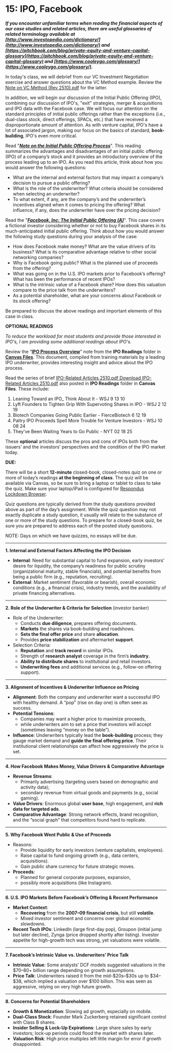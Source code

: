 # 15: IPO, Facebook

***If you encounter unfamiliar terms when reading the financial aspects of our case studies and related articles, there are useful glossaries of related terminology available at [http://www.investopedia.com/dictionary/](http://www.investopedia.com/dictionary/) and [https://pitchbook.com/blog/private-equity-and-venture-capital-glossary](https://pitchbook.com/blog/private-equity-and-venture-capital-glossary) and [https://www.cooleygo.com/glossary/](https://www.cooleygo.com/glossary/).*** 

In today's class, we will debrief from our VC Investment Negotiation exercise and answer questions about the VC Method example. Review the [Note on VC Method (Rev 2510).pdf](https://canvas.upenn.edu/courses/1840993/files/144508896?wrap=1) for the latter.

In addition, we will begin our discussion of the Initial Public Offering (IPO), combining our discussion of IPO's, "exit" strategies, merger & acquisitions and IPO data with the Facebook case. We will focus our attention on the standard principles of initial public offerings rather than the exceptions (i.e., dual-class stock, direct offerings, SPACs, etc.) that have received a disproportionate amount of attention. As with venture capital, IPO's have a lot of associated jargon, making our focus on the basics of standard, **book-building**, IPO's even more critical.

Read "[***Note on the Initial Public Offering Process***](https://hbsp.harvard.edu/tu/8ea05645)". This reading summarizes the advantages and disadvantages of an initial public offering (IPO) of a company’s stock and it provides an introductory overview of the process leading up to an IPO. As you read this article, think about how you would answer the following questions:

- What are the internal and external factors that may impact a company’s decision to pursue a public offering?
- What is the role of the underwriter? What criteria should be considered when selecting an underwriter?  
- To what extent, if any, are the company’s and the underwriter’s incentives aligned when it comes to pricing the offering? What influence, if any, does the underwriter have over the pricing decision?

Read the "[***Facebook, Inc: The Initial Public Offering (A)***](https://hbsp.harvard.edu/tu/bd6e589e)". This case covers a fictional investor considering whether or not to buy Facebook shares in its much-anticipated initial public offering.  Think about how you would answer the following study questions during your analysis of the case:

- How does Facebook make money? What are the value drivers of its business? What is its comparative advantage relative to other social networking companies?
- Why is Facebook going public? What is the planned use of proceeds from the offering?
- What was going on in the U.S. IPO markets prior to Facebook’s offering? What has been the performance of recent IPOs?
- What is the intrinsic value of a Facebook share? How does this valuation compare to the price talk from the underwriters?
- As a potential shareholder, what are your concerns about Facebook or its stock offering?

Be prepared to discuss the above readings and important elements of this case in class. 

**OPTIONAL READINGS**

*To reduce the workload for most students and provide those interested in IPO's, I am providing some additional readings about IPO's.*

Review the “[**IPO Process Overview**](https://canvas.upenn.edu/courses/1840993/assignments/\$CANVAS_COURSE_REFERENCE\$/file_ref/gf0bb16961eb6f4e5b60b2802b19f2472?wrap=1)” note from the **IPO Readings** folder in [**Canvas Files**](https://canvas.upenn.edu/courses/1840993/files). This document, compiled from training materials by a leading IPO underwriter, provides interesting insight and advice about the IPO process.

Read the series of brief [IPO-Related Articles 2510.pdf](https://canvas.upenn.edu/courses/1840993/files/144507717?wrap=1)[ Download IPO-Related Articles 2510.pdf](https://canvas.upenn.edu/courses/1840993/files/144507717/download?download_frd=1) also posted in **IPO Readings** folder in **Canvas Files**. These include:

1. Leaning Toward an IPO_ Think About It - WSJ 9 13 10
2. Lyft Founders to Tighten Grip With Supervoting Shares in IPO - WSJ 2 12 19
3. Biotech Companies Going Public Earlier - FierceBiotech 6 12 19
4. Paltry IPO Proceeds Spell More Trouble for Venture Investors - WSJ 10 08 24
5. They’ve Been Waiting Years to Go Public - NYT 02 18 25

These **optional** articles discuss the pros and cons of IPOs both from the issuers’ and the investors’ perspectives and the condition of the IPO market today.

**DUE:**

There will be a short **12-minute** closed-book, closed-notes quiz on one or more of today’s readings **at the beginning of class**. The quiz will be available via Canvas, so be sure to bring a laptop or tablet to class to take the quiz. Make sure your laptop/iPad is configured for [Respondus Lockdown Browser](https://canvas.upenn.edu/courses/1840993/quizzes/3417408).

Quiz questions are typically derived from the study questions provided above as part of the day’s assignment. While the quiz question may not exactly duplicate a study question, it usually will relate to the substance of one or more of the study questions. To prepare for a closed-book quiz, be sure you are prepared to address each of the posted study questions.

NOTE: Days on which we have quizzes, no essays will be due.

---

**1. Internal and External Factors Affecting the IPO Decision**

- **Internal**: Need for substantial capital to fund expansion, early investors’ desire for liquidity, the company’s readiness for public scrutiny (organizational maturity, stable financials), and potential benefits from being a public firm (e.g., reputation, recruiting).
- **External**: Market sentiment (favorable or bearish), overall economic conditions (e.g., a financial crisis), industry trends, and the availability of private financing alternatives.

------

**2. Role of the Underwriter & Criteria for Selection** (investor banker)

- Role of the Underwriter:
  - Conducts **due diligence**, prepares offering documents.
  - **Markets** the shares via book-building and roadshows.
  - **Sets the final offer price** and share **allocation**.
  - Provides **price stabilization** and aftermarket **support**.
- Selection Criteria:
  - **Reputation** and **track record** in similar IPOs.
  - Strength of **research analyst** coverage in the firm’s **industry**.
  - **Ability to distribute shares** to institutional and retail investors.
  - **Underwriting fees** and additional services (e.g., follow-on offering support).

------

**3. Alignment of Incentives & Underwriter Influence on Pricing**

- **Alignment**: Both the company and underwriter want a successful IPO with healthy demand. A “pop” (rise on day one) is often seen as success.
- **Potential Tensions**: 
  - Companies may want a higher price to maximize proceeds, 
  - while underwriters aim to set a price that investors will accept (sometimes leaving “money on the table”).
- **Influence**: Underwriters typically lead the **book-building** process; they gauge market demand and **guide the final offering price**. Their institutional client relationships can affect how aggressively the price is set.

------

**4. How Facebook Makes Money, Value Drivers & Comparative Advantage**

- **Revenue Streams**: 
  - Primarily advertising (targeting users based on demographic and activity data); 
  - secondary revenue from virtual goods and payments (e.g., social gaming).
- **Value Drivers**: Enormous global **user base**, high engagement, and **rich data for targeted ads**.
- **Comparative Advantage**: Strong network effects, brand recognition, and the “social graph” that competitors found hard to replicate.

------

**5. Why Facebook Went Public & Use of Proceeds**

- Reasons:
  - Provide liquidity for early investors (venture capitalists, employees).
  - Raise capital to fund ongoing growth (e.g., data centers, acquisitions).
  - Gain public share currency for future strategic moves.
- **Proceeds**: 
  - Planned for general corporate purposes, expansion, 
  - possibly more acquisitions (like Instagram).

------

**6. U.S. IPO Markets Before Facebook’s Offering & Recent Performance**

- **Market Context**: 
  - **Recovering** from the **2007–09 financial crisis**, but still **volatile**. 
  - Mixed investor sentiment and concerns over global economic slowdowns.
- **Recent Tech IPOs**: LinkedIn (large first-day pop), Groupon (initial jump but later decline), Zynga (price dropped shortly after listing). Investor appetite for high-growth tech was strong, yet valuations were volatile.

------

**7. Facebook’s Intrinsic Value vs. Underwriters’ Price Talk**

- **Intrinsic Value**: Some analysts’ DCF models suggested valuations in the \$70–80+ billion range depending on growth assumptions.
- **Price Talk**: Underwriters raised it from the mid-\$20s–\$30s up to \$34–\$38, which implied a valuation over \$100 billion. This was seen as aggressive, relying on very high future growth.

------

**8. Concerns for Potential Shareholders**

- **Growth & Monetization**: Slowing ad growth, especially on mobile.
- **Dual-Class Stock**: Founder Mark Zuckerberg retained significant control with Class B shares.
- **Insider Selling & Lock-Up Expirations**: Large share sales by early investors; lock-up periods could flood the market with shares later.
- **Valuation Risk**: High price multiples left little margin for error if growth disappointed.